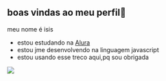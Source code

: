 ## boas vindas ao meu perfil💋

meu nome é isis

- estou estudando na [Alura](https://www.alura.com.br)
- estou jme desenvolvendo na linguagem javascript
- estou usando esse treco aqui,pq sou obrigada

![](https://media1.tenor.com/m/2kjf1AcPOPgAAAAC/tobey-maguire-sad.gif)
